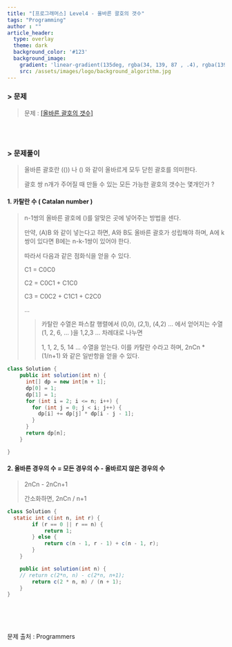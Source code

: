```yaml
---
title: "[프로그래머스] Level4 - 올바른 괄호의 갯수"
tags: "Programming"
author : ""
article_header:
  type: overlay
  theme: dark
  background_color: '#123'
  background_image:
    gradient: 'linear-gradient(135deg, rgba(34, 139, 87 , .4), rgba(139, 34, 139, .4))'
    src: /assets/images/logo/background_algorithm.jpg
---
```


### > 문제

> 문제 : [[올바른 괄호의 갯수]](https://programmers.co.kr/learn/courses/30/lessons/12929)

<br>

<br>

### > 문제풀이

> 올바른 괄호란 (()) 나 () 와 같이 올바르게 모두 닫힌 괄호를 의미한다.
>
> 괄호 쌍 n개가 주어질 때 만들 수 있는 모든 가능한 괄호의 갯수는 몇개인가 ?

#### 1. 카탈란 수 ( Catalan number )

> n-1쌍의 올바른 괄호에 ()를 알맞은 곳에 넣어주는 방법을 센다.
>
> 만약, (A)B 와 같이 넣는다고 하면, A와 B도 올바른 괄호가 성립해야 하며, A에 k쌍이 있다면 B에는 n-k-1쌍이 있어야 한다.
>
> 따라서 다음과 같은 점화식을 얻을 수 있다.
>
> C1 = C0C0
>
> C2 = C0C1 + C1C0
>
> C3 = C0C2 + C1C1 + C2C0
>
> ...
>
> > 카탈란 수열은 파스칼 행렬에서 (0,0), (2,1), (4,2) ... 에서 얻어지는 수열(1, 2, 6, ... )을 1,2,3 ... 차례대로 나누면
> >
> > 1, 1, 2, 5, 14 ... 수열을 얻는다. 이를 카탈란 수라고 하며, 2nCn * (1/n+1) 와 같은 일반항을 얻을 수 있다.


```java
class Solution {
    public int solution(int n) {
      int[] dp = new int[n + 1];
      dp[0] = 1;
      dp[1] = 1;
      for (int i = 2; i <= n; i++) {
        for (int j = 0; j < i; j++) {
          dp[i] += dp[j] * dp[i - j - 1];
        }
      }
      return dp[n];
    }

}
```

#### 2. 올바른 경우의 수 = 모든 경우의 수 - 올바르지 않은 경우의 수

> 2nCn - 2nCn+1
>
> 간소화하면, 2nCn / n+1

```java
class Solution {
  static int c(int n, int r) {
		if (r == 0 || r == n) {
			return 1;
		} else {
			return c(n - 1, r - 1) + c(n - 1, r);
		}
	}

	public int solution(int n) {
    // return c(2*n, n) - c(2*n, n+1);
		return c(2 * n, n) / (n + 1);
	}
}
```



<br/>

<br/>

<br/>

문제 출처 : Programmers

<br/>

<br/>

<br/>